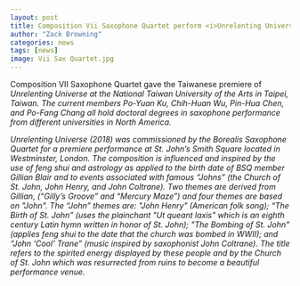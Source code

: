 ```yaml
---
layout: post
title: Composition Vii Saxophone Quartet perform <i>Unrelenting Universe</i> in Taiwan
author: "Zack Browning"
categories: news
tags: [news]
image: Vii Sax Quartet.jpg
---
```

Composition VII Saxophone Quartet gave the Taiwanese premiere of <i>Unrelenting Universe<i> at the National Taiwan University of the Arts in Taipei, Taiwan. The current members Po-Yuan Ku, Chih-Huan Wu, Pin-Hua Chen, and Po-Fang Chang all hold doctoral degrees in saxophone performance from different universities in North America.

<i>Unrelenting Universe<i> (2018) was commissioned by the Borealis Saxophone Quartet for a premiere performance at St. John’s Smith Square located in Westminster, London.  The composition is influenced and inspired by the use of feng shui and astrology as applied to the birth date of BSQ member Gillian Blair and to events associated with famous “Johns” (the Church of St. John, John Henry, and John Coltrane). Two themes are derived from Gillian, (“Gilly’s Groove” and “Mercury Maze”) and four themes are based on "John". The “John” themes are: "John Henry" (American folk song); “The Birth of St. John” (uses the plainchant "Ut queant laxis" which is an eighth century Latin hymn written in honor of St. John); "The Bombing of St. John" (applies feng shui to the date that the church was bombed in WWII); and “John ‘Cool’ Trane” (music inspired by saxophonist John Coltrane). The title refers to the spirited energy displayed by these people and by the Church of St. John which was resurrected from ruins to become a beautiful performance venue. 
